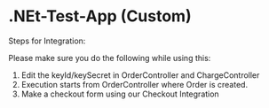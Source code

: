 # .NEt-Test-App (Custom)
Steps for Integration:

Please make sure you do the following while using this:

1. Edit the keyId/keySecret in OrderController and ChargeController
2. Execution starts from OrderController where Order is created.
3. Make a checkout form using our Checkout Integration
